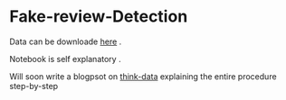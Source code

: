 # Fake-review-Detection
Data can be downloade [here](http://myleott.com/op_spam/) . 

Notebook is self explanatory . 

Will soon write a blogpsot on [think-data](https://think-data.github.io/) explaining the entire procedure step-by-step
